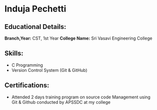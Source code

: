 # Induja Pechetti
## Educational Details:
**Branch,Year:** CST, 1st Year
**College Name:** Sri Vasavi Engineering College
## Skills:
- C Programming
- Version Control System (Git & GitHub)
## Certifications:
- Attended 2 days training program on source  code Management using Git & Github conducted by APSSDC at my college
